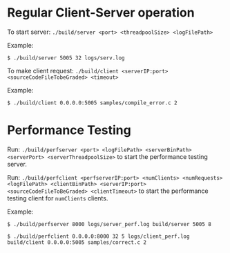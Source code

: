 # Regular Client-Server operation

To start server: `./build/server <port> <threadpoolSize> <logFilePath>`

Example:

```
$ ./build/server 5005 32 logs/serv.log
```

To make client request: `./build/client <serverIP:port> <sourceCodeFileTobeGraded> <timeout>`

Example:

```
$ ./build/client 0.0.0.0:5005 samples/compile_error.c 2
```

# Performance Testing

Run: `./build/perfserver <port> <logFilePath> <serverBinPath> <serverPort> <serverThreadpoolSize>` to start the performance testing server.

Run: `./build/perfclient <perfserverIP:port> <numClients> <numRequests> <logFilePath> <clientBinPath> <serverIP:port> <sourceCodeFileToBeGraded> <clientTimeout>` to start the performance testing client for `numClients` clients.

Example:

```
$ ./build/perfserver 8000 logs/server_perf.log build/server 5005 8
```

```
$ ./build/perfclient 0.0.0.0:8000 32 5 logs/client_perf.log build/client 0.0.0.0:5005 samples/correct.c 2
```

